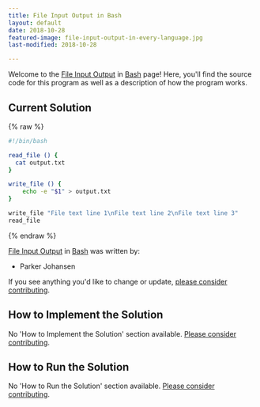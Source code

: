 ```yaml
---
title: File Input Output in Bash
layout: default
date: 2018-10-28
featured-image: file-input-output-in-every-language.jpg
last-modified: 2018-10-28

---
```


Welcome to the [File Input Output](https://rzuckerm.github.io/sample-programs-website-copy/projects/file-input-output) in [Bash](https://rzuckerm.github.io/sample-programs-website-copy/languages/bash) page! Here, you'll find the source code for this program as well as a description of how the program works.

## Current Solution

{% raw %}

```bash
#!/bin/bash

read_file () {
  cat output.txt
}

write_file () {
    echo -e "$1" > output.txt
}

write_file "File text line 1\nFile text line 2\nFile text line 3"
read_file
```

{% endraw %}

[File Input Output](https://rzuckerm.github.io/sample-programs-website-copy/projects/file-input-output) in [Bash](https://rzuckerm.github.io/sample-programs-website-copy/languages/bash) was written by:

- Parker Johansen

If you see anything you'd like to change or update, [please consider contributing](https://github.com/TheRenegadeCoder/sample-programs).

## How to Implement the Solution

No 'How to Implement the Solution' section available. [Please consider contributing](https://github.com/TheRenegadeCoder/sample-programs-website).

## How to Run the Solution

No 'How to Run the Solution' section available. [Please consider contributing](https://github.com/TheRenegadeCoder/sample-programs-website).